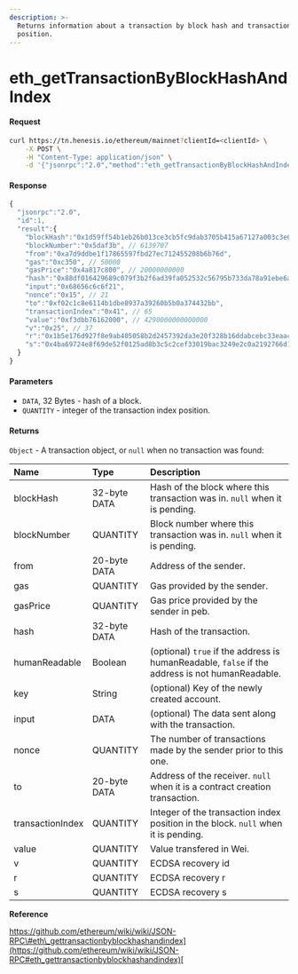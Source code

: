 ```yaml
---
description: >-
  Returns information about a transaction by block hash and transaction index
  position.
---
```


# eth\_getTransactionByBlockHashAndIndex

#### Request

```bash
curl https://tn.henesis.io/ethereum/mainnet?clientId=<clientId> \
    -X POST \
    -H "Content-Type: application/json" \
    -d '{"jsonrpc":"2.0","method":"eth_getTransactionByBlockHashAndIndex","params":["0xba15f44bef450a975c0e7938e8984366388ec07b01bb7c37204a2a1231ee4332", "0x0"],"id":1}'
```

#### Response

```javascript
{
  "jsonrpc":"2.0",
  "id":1,
  "result":{
    "blockHash":"0x1d59ff54b1eb26b013ce3cb5fc9dab3705b415a67127a003c3e61eb445bb8df2",
    "blockNumber":"0x5daf3b", // 6139707
    "from":"0xa7d9ddbe1f17865597fbd27ec712455208b6b76d",
    "gas":"0xc350", // 50000
    "gasPrice":"0x4a817c800", // 20000000000
    "hash":"0x88df016429689c079f3b2f6ad39fa052532c56795b733da78a91ebe6a713944b",
    "input":"0x68656c6c6f21",
    "nonce":"0x15", // 21
    "to":"0xf02c1c8e6114b1dbe8937a39260b5b0a374432bb",
    "transactionIndex":"0x41", // 65
    "value":"0xf3dbb76162000", // 4290000000000000
    "v":"0x25", // 37
    "r":"0x1b5e176d927f8e9ab405058b2d2457392da3e20f328b16ddabcebc33eaac5fea",
    "s":"0x4ba69724e8f69de52f0125ad8b3c5c2cef33019bac3249e2c0a2192766d1721c"
  }
}
```

#### Parameters

* `DATA`, 32 Bytes - hash of a block.
* `QUANTITY` - integer of the transaction index position.

#### Returns <a id="returns"></a>

`Object` - A transaction object, or `null` when no transaction was found:

| Name | Type | Description |
| :--- | :--- | :--- |
| blockHash | 32-byte DATA | Hash of the block where this transaction was in. `null` when it is pending. |
| blockNumber | QUANTITY | Block number where this transaction was in. `null` when it is pending. |
| from | 20-byte DATA | Address of the sender. |
| gas | QUANTITY | Gas provided by the sender. |
| gasPrice | QUANTITY | Gas price provided by the sender in peb. |
| hash | 32-byte DATA | Hash of the transaction. |
| humanReadable | Boolean | \(optional\) `true` if the address is humanReadable, `false` if the address is not humanReadable. |
| key | String | \(optional\) Key of the newly created account. |
| input | DATA | \(optional\) The data sent along with the transaction. |
| nonce | QUANTITY | The number of transactions made by the sender prior to this one. |
| to | 20-byte DATA | Address of the receiver. `null` when it is a contract creation transaction. |
| transactionIndex | QUANTITY | Integer of the transaction index position in the block. `null` when it is pending. |
| value | QUANTITY | Value transfered in Wei. |
| v | QUANTITY | ECDSA recovery id |
| r | QUANTITY | ECDSA recovery r |
| s | QUANTITY |  ECDSA recovery s |

**Reference**

​[https://github.com/ethereum/wiki/wiki/JSON-RPC\#eth\_gettransactionbyblockhashandindex](https://github.com/ethereum/wiki/wiki/JSON-RPC#eth_gettransactionbyblockhashandindex)​[  
](https://docs.tn.henesis.io/ethereum/eth_getstorageat)

